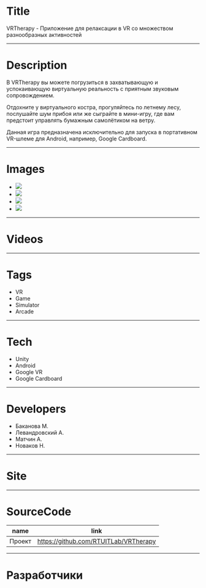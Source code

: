 # Title

VRTherapy - Приложение для релаксации в VR со множеством разнообразных активностей

---

# Description

В VRTherapy вы можете погрузиться в захватывающую и успокаивающую виртуальную реальность с приятным звуковым сопровождением.

Отдохните у виртуального костра, прогуляйтесь по летнему лесу, послушайте шум прибоя или же сыграйте в мини-игру, где вам предстоит управлять бумажным самолётиком на ветру.

Данная игра предназначена исключительно для запуска в портативном VR-шлеме для Android, например, Google Cardboard.

---

# Images

- ![](LANDING/screenshot1.png)
- ![](LANDING/screenshot2.png)
- ![](LANDING/screenshot3.png)
- ![](LANDING/screenshot4.png)

---

# Videos

---

# Tags

- VR
- Game
- Simulator
- Arcade

---

# Tech

- Unity
- Android
- Google VR
- Google Cardboard

---

# Developers

- Баканова М.
- Левандровский А.
- Матчин А.
- Новаков Н.

---

# Site

---

# SourceCode

| name   | link                                  |
| ------ | ------------------------------------- |
| Проект | https://github.com/RTUITLab/VRTherapy |

---

# Разработчики
